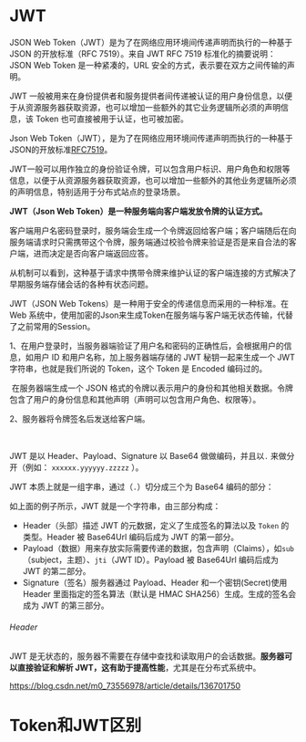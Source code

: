 

# JWT

JSON Web Token（JWT）是为了在网络应用环境间传递声明而执行的一种基于 JSON 的开放标准（RFC 7519）。来自 JWT RFC 7519 标准化的摘要说明：JSON Web Token 是一种紧凑的，URL 安全的方式，表示要在双方之间传输的声明。

JWT 一般被用来在身份提供者和服务提供者间传递被认证的用户身份信息，以便于从资源服务器获取资源，也可以增加一些额外的其它业务逻辑所必须的声明信息，该 Token 也可直接被用于认证，也可被加密。



Json Web Token（JWT），是为了在网络应用环境间传递声明而执行的一种基于JSON的开放标准[RFC7519](https://tools.ietf.org/html/rfc7519?spm=a2c4g.11186623.2.18.661d167c396yae)。

JWT一般可以用作独立的身份验证令牌，可以包含用户标识、用户角色和权限等信息，以便于从资源服务器获取资源，也可以增加一些额外的其他业务逻辑所必须的声明信息，特别适用于分布式站点的登录场景。



**JWT（Json Web Token）是一种服务端向客户端发放令牌的认证方式。**

客户端用户名密码登录时，服务端会生成一个令牌返回给客户端；客户端随后在向服务端请求时只需携带这个令牌，服务端通过校验令牌来验证是否是来自合法的客户端，进而决定是否向客户端返回应答。

从机制可以看到，这种基于请求中携带令牌来维护认证的客户端连接的方式解决了早期服务端存储会话的各种有状态问题。



JWT（JSON Web Tokens）是一种用于安全的传递信息而采用的一种标准。在 Web 系统中，使用加密的Json来生成Token在服务端与客户端无状态传输，代替了之前常用的Session。



1、在用户登录时，当服务器端验证了用户名和密码的正确性后，会根据用户的信息，如用户 ID 和用户名称，加上服务器端存储的 JWT 秘钥一起来生成一个 JWT 字符串，也就是我们所说的 Token，这个 Token 是 Encoded 编码过的。

​	在服务器端生成一个 JSON 格式的令牌以表示用户的身份和其他相关数据。令牌包含了用户的身份信息和其他声明（声明可以包含用户角色、权限等）。

2、服务器将令牌签名后发送给客户端。

​	





JWT 是以 Header、Payload、Signature 以 Base64 做做编码，并且以`.` 来做分开（例如： `xxxxxx.yyyyyy.zzzzz` ）。

JWT 本质上就是一组字串，通过（`.`）切分成三个为 Base64 编码的部分：

 

如上面的例子所示，JWT 就是一个字符串，由三部分构成：

- Header（头部）描述 JWT 的元数据，定义了生成签名的算法以及 `Token` 的类型。Header 被 Base64Url 编码后成为 JWT 的第一部分。
- Payload（数据）用来存放实际需要传递的数据，包含声明（Claims），如`sub`（subject，主题）、`jti`（JWT ID）。Payload 被 Base64Url 编码后成为 JWT 的第二部分。
- Signature（签名）服务器通过 Payload、Header 和一个密钥(Secret)使用 Header 里面指定的签名算法（默认是 HMAC SHA256）生成。生成的签名会成为 JWT 的第三部分。





###### Header





JWT 是无状态的，服务器不需要在存储中查找和读取用户的会话数据。**服务器可以直接验证和解析 JWT，这有助于提高性能**，尤其是在分布式系统中。



https://blog.csdn.net/m0_73556978/article/details/136701750



# Token和JWT区别